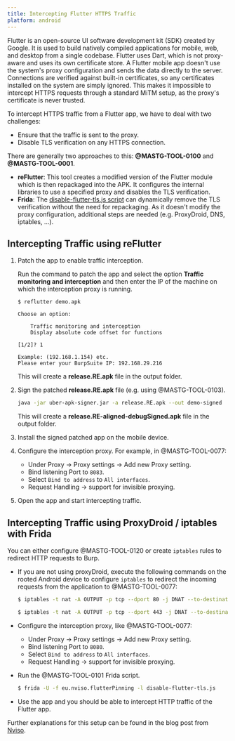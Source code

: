 ```yaml
--- 
title: Intercepting Flutter HTTPS Traffic
platform: android 
---
```


Flutter is an open-source UI software development kit (SDK) created by Google. It is used to build natively compiled applications for mobile, web, and desktop from a single codebase. Flutter uses Dart, which is not proxy-aware and uses its own certificate store. A Flutter mobile app doesn't use the system's proxy configuration and sends the data directly to the server. Connections are verified against built-in certificates, so any certificates installed on the system are simply ignored. This makes it impossible to intercept HTTPS requests through a standard MiTM setup, as the proxy's certificate is never trusted.

To intercept HTTPS traffic from a Flutter app, we have to deal with two challenges:

- Ensure that the traffic is sent to the proxy.
- Disable TLS verification on any HTTPS connection.

There are generally two approaches to this: **@MASTG-TOOL-0100** and **@MASTG-TOOL-0001**.

- **reFlutter**: This tool creates a modified version of the Flutter module which is then repackaged into the APK. It configures the internal libraries to use a specified proxy and disables the TLS verification.
- **Frida**: The [disable-flutter-tls.js script](https://github.com/NVISOsecurity/disable-flutter-tls-verification) can dynamically remove the TLS verification without the need for repackaging. As it doesn't modify the proxy configuration, additional steps are needed (e.g. ProxyDroid, DNS, iptables, ...).

## Intercepting Traffic using reFlutter

1. Patch the app to enable traffic interception.

    Run the command to patch the app and select the option **Traffic monitoring and interception** and then enter the IP of the machine on which the interception proxy is running.

    ```plaintext
    $ reflutter demo.apk

    Choose an option:

        Traffic monitoring and interception
        Display absolute code offset for functions

    [1/2]? 1

    Example: (192.168.1.154) etc.
    Please enter your BurpSuite IP: 192.168.29.216
    ```

    This will create a **release.RE.apk** file in the output folder.

2. Sign the patched **release.RE.apk** file (e.g. using @MASTG-TOOL-0103).

    ```bash
    java -jar uber-apk-signer.jar -a release.RE.apk --out demo-signed
    ```

    This will create a **release.RE-aligned-debugSigned.apk** file in the output folder.

3. Install the signed patched app on the mobile device.

4. Configure the interception proxy. For example, in @MASTG-TOOL-0077:

   - Under Proxy -> Proxy settings -> Add new Proxy setting.
   - Bind listening Port to `8083`.
   - Select `Bind to address` to `All interfaces`.
   - Request Handling -> support for invisible proxying.

5. Open the app and start intercepting traffic.

## Intercepting Traffic using ProxyDroid / iptables with Frida

You can either configure @MASTG-TOOL-0120 or create `iptables` rules to redirect HTTP requests to Burp.

- If you are not using proxyDroid, execute the following commands on the rooted Android device to configure `iptables` to redirect the incoming requests from the application to @MASTG-TOOL-0077:

    ```bash
    $ iptables -t nat -A OUTPUT -p tcp --dport 80 -j DNAT --to-destination <Your-Proxy-IP>:8080 

    $ iptables -t nat -A OUTPUT -p tcp --dport 443 -j DNAT --to-destination <Your-Proxy-IP>:8080 
    ```

- Configure the interception proxy, like @MASTG-TOOL-0077:

    - Under Proxy -> Proxy settings -> Add new Proxy setting.
    - Bind listening Port to `8080`.
    - Select `Bind to address` to `All interfaces`.
    - Request Handling -> support for invisible proxying.

- Run the @MASTG-TOOL-0101 Frida script.

     ```bash
     $ frida -U -f eu.nviso.flutterPinning -l disable-flutter-tls.js
     ```

- Use the app and you should be able to intercept HTTP traffic of the Flutter app.

Further explanations for this setup can be found in the blog post from [Nviso](https://blog.nviso.eu/2019/08/13/intercepting-traffic-from-android-flutter-applications/).

